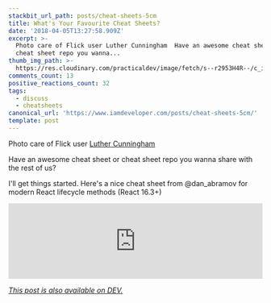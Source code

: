 ```yaml
---
stackbit_url_path: posts/cheat-sheets-5cm
title: What's Your Favourite Cheat Sheets?
date: '2018-04-05T13:27:58.909Z'
excerpt: >-
  Photo care of Flick user Luther Cunningham  Have an awesome cheat sheet or
  cheat sheet repo you wanna...
thumb_img_path: >-
  https://res.cloudinary.com/practicaldev/image/fetch/s--r2953H4R--/c_imagga_scale,f_auto,fl_progressive,h_420,q_auto,w_1000/https://thepracticaldev.s3.amazonaws.com/i/b1fs54ljjhu08hzcj4tk.jpg
comments_count: 13
positive_reactions_count: 32
tags:
  - discuss
  - cheatsheets
canonical_url: 'https://www.iamdeveloper.com/posts/cheat-sheets-5cm/'
template: post
---
```



Photo care of Flick user [Luther Cunningham](https://www.flickr.com/photos/21155452@N08/2099818325/)

Have an awesome cheat sheet or cheat sheet repo you wanna share with the rest of us?

I'll get things started. Here's a nice cheat sheet from @dan_abramov for modern React lifecycle methods (React 16.3+)


<iframe class="liquidTag" src="https://dev.to/embed/twitter?args=981712092611989509" style="border: 0; width: 100%;"></iframe>


*[This post is also available on DEV.](https://dev.to/nickytonline/cheat-sheets-5cm)*


<script>
const parent = document.getElementsByTagName('head')[0];
const script = document.createElement('script');
script.type = 'text/javascript';
script.src = 'https://cdnjs.cloudflare.com/ajax/libs/iframe-resizer/4.1.1/iframeResizer.min.js';
script.charset = 'utf-8';
script.onload = function() {
    window.iFrameResize({}, '.liquidTag');
};
parent.appendChild(script);
</script>    
